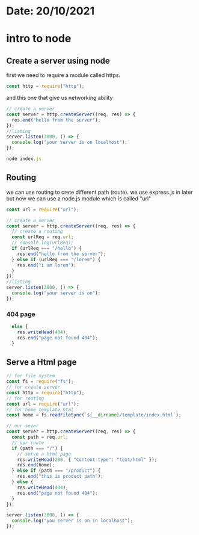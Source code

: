 # Date: 20/10/2021

# intro to node

## Create a server using node

first we need to require a module called https.

```js
const http = require("http");
```

and this one that give us networking ability

```js
// create a server
const server = http.createServer((req, res) => {
  res.end("hello from the server");
});
//listing
server.listen(3000, () => {
  console.log("your server is on localhost");
});
```

```js
node index.js
```

## Routing

we can use routing to crete different path (route). we use express.js in later but now we can use a node.js module which is called "url"

```js
const url = require("url");
```

```js
// create a server
const server = http.createServer((req, res) => {
  // create a routing
  const urlReq = req.url;
  // console.log(urlReq);
  if (urlReq === "/hello") {
    res.end("hello from the server");
  } else if (urlReq === "/lorem") {
    res.end("i am lorem");
  }
});
//listing
server.listen(3000, () => {
  console.log("your server is on");
});
```

### 404 page

```js
  else {
    res.writeHead(404);
    res.end("page not found 404");
  }
```

## Serve a Html page

```js
// for file system
const fs = require("fs");
// for create server
const http = require("http");
// for routing
const url = require("url");
// for home template html
const home = fs.readFileSync(`${__dirname}/template/index.html`);

// our sever
const server = http.createServer((req, res) => {
  const path = req.url;
  // our route
  if (path === "/") {
    // serve a html page
    res.writeHead(200, { "Content-type": "text/html" });
    res.end(home);
  } else if (path === "/product") {
    res.end("this is product path");
  } else {
    res.writeHead(404);
    res.end("page not found 404");
  }
});

server.listen(3000, () => {
  console.log("you server is on in localhost");
});
```
